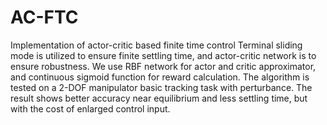 # AC-FTC
Implementation of actor-critic based finite time control
Terminal sliding mode is utilized to ensure finite settling time, and actor-critic network is to ensure robustness.
We use RBF network for actor and critic approximator, and continuous sigmoid function for reward calculation.
The algorithm is tested on a 2-DOF manipulator basic tracking task with perturbance.
The result shows better accuracy near equilibrium and less settling time, but with the cost of enlarged control input.
